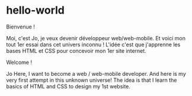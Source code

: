# hello-world

Bienvenue ! 

Moi, c'est Jo, je veux devenir développeur web/web-mobile. Et voici mon tout 1er essai dans cet univers inconnu ! 
L'idée c'est que j'apprenne les bases HTML et CSS pour concevoir mon 1er site internet.


Welcome ! 

Jo Here, I want to become a web / web-mobile developer. And here is my very first attempt in this unknown universe! 
The idea is that I learn the basics of HTML and CSS to design my 1st website.
